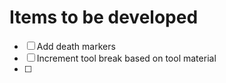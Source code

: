 # Items to be developed

- [ ] Add death markers
- [ ] Increment tool break based on tool material
- [ ] 